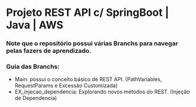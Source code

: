 # Projeto REST API c/ SpringBoot | Java | AWS

### Note que o repositório possui várias Branchs para navegar pelas fazers de aprendizado.

### Guia das Branchs:
- Main: possui o conceito básico de REST API. (PathVariables, RequestParams e Excessão Customizada)
- EX_injecao_dependencia: Explorando novos métodos do REST. (Injeção de Dependencia)
